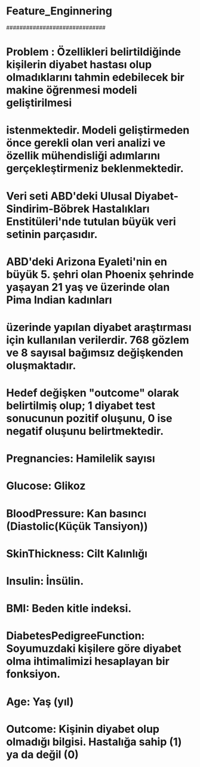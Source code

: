 # Feature_Enginnering
##############################

# Problem : Özellikleri belirtildiğinde kişilerin diyabet hastası olup olmadıklarını tahmin edebilecek bir makine öğrenmesi modeli geliştirilmesi
# istenmektedir. Modeli geliştirmeden önce gerekli olan veri analizi ve özellik mühendisliği adımlarını gerçekleştirmeniz beklenmektedir.

# Veri seti ABD'deki Ulusal Diyabet-Sindirim-Böbrek Hastalıkları Enstitüleri'nde tutulan büyük veri setinin parçasıdır.
# ABD'deki Arizona Eyaleti'nin en büyük 5. şehri olan Phoenix şehrinde yaşayan 21 yaş ve üzerinde olan Pima Indian kadınları
# üzerinde yapılan diyabet araştırması için kullanılan verilerdir. 768 gözlem ve 8 sayısal bağımsız değişkenden oluşmaktadır.
# Hedef değişken "outcome" olarak belirtilmiş olup; 1 diyabet test sonucunun pozitif oluşunu, 0 ise negatif oluşunu belirtmektedir.

# Pregnancies: Hamilelik sayısı
# Glucose: Glikoz
# BloodPressure: Kan basıncı (Diastolic(Küçük Tansiyon))
# SkinThickness: Cilt Kalınlığı
# Insulin: İnsülin.
# BMI: Beden kitle indeksi.
# DiabetesPedigreeFunction: Soyumuzdaki kişilere göre diyabet olma ihtimalimizi hesaplayan bir fonksiyon.
# Age: Yaş (yıl)
# Outcome: Kişinin diyabet olup olmadığı bilgisi. Hastalığa sahip (1) ya da değil (0)
